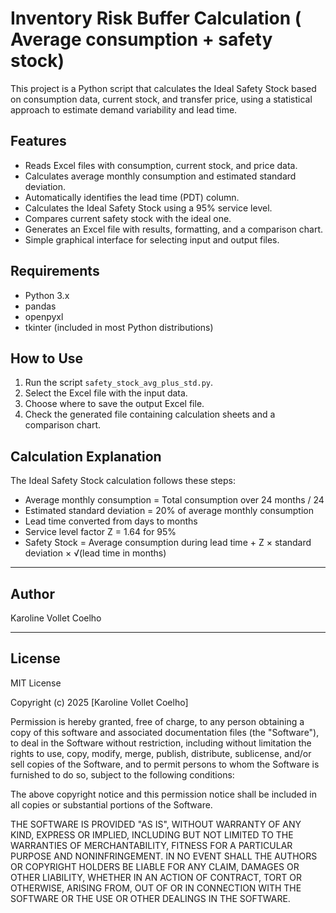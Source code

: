 # Inventory Risk Buffer Calculation ( Average consumption + safety stock)

This project is a Python script that calculates the Ideal Safety Stock based on consumption data, current stock, and transfer price, using a statistical approach to estimate demand variability and lead time.

## Features

- Reads Excel files with consumption, current stock, and price data.
- Calculates average monthly consumption and estimated standard deviation.
- Automatically identifies the lead time (PDT) column.
- Calculates the Ideal Safety Stock using a 95% service level.
- Compares current safety stock with the ideal one.
- Generates an Excel file with results, formatting, and a comparison chart.
- Simple graphical interface for selecting input and output files.

## Requirements

- Python 3.x
- pandas
- openpyxl
- tkinter (included in most Python distributions)

## How to Use

1. Run the script `safety_stock_avg_plus_std.py`.
2. Select the Excel file with the input data.
3. Choose where to save the output Excel file.
4. Check the generated file containing calculation sheets and a comparison chart.

## Calculation Explanation

The Ideal Safety Stock calculation follows these steps:

- Average monthly consumption = Total consumption over 24 months / 24
- Estimated standard deviation = 20% of average monthly consumption
- Lead time converted from days to months
- Service level factor Z = 1.64 for 95%
- Safety Stock = Average consumption during lead time + Z × standard deviation × √(lead time in months)

---

## Author

Karoline Vollet Coelho

---

## License

MIT License

Copyright (c) 2025 [Karoline Vollet Coelho]

Permission is hereby granted, free of charge, to any person obtaining a copy
of this software and associated documentation files (the "Software"), to deal
in the Software without restriction, including without limitation the rights 
to use, copy, modify, merge, publish, distribute, sublicense, and/or sell 
copies of the Software, and to permit persons to whom the Software is 
furnished to do so, subject to the following conditions:

The above copyright notice and this permission notice shall be included in 
all copies or substantial portions of the Software.

THE SOFTWARE IS PROVIDED "AS IS", WITHOUT WARRANTY OF ANY KIND, EXPRESS OR 
IMPLIED, INCLUDING BUT NOT LIMITED TO THE WARRANTIES OF MERCHANTABILITY, 
FITNESS FOR A PARTICULAR PURPOSE AND NONINFRINGEMENT. IN NO EVENT SHALL THE 
AUTHORS OR COPYRIGHT HOLDERS BE LIABLE FOR ANY CLAIM, DAMAGES OR OTHER 
LIABILITY, WHETHER IN AN ACTION OF CONTRACT, TORT OR OTHERWISE, ARISING FROM, 
OUT OF OR IN CONNECTION WITH THE SOFTWARE OR THE USE OR OTHER DEALINGS IN 
THE SOFTWARE.
